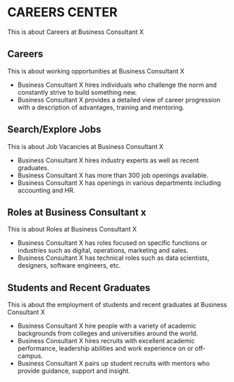 # CAREERS CENTER

This is about Careers at Business Consultant X

## Careers

This is about working opportunities at Business Consultant X

- Business Consultant X hires individuals who challenge the norm and constantly strive to build something new.
- Business Consultant X provides a detailed view of career progression with a description of advantages, training and mentoring.

## Search/Explore Jobs

This is about Job Vacancies at Business Consultant X

- Business Consultant X hires industry experts as well as recent graduates.
- Business Consultant X has more than 300 job openings available.
- Business Consultant X has openings in various departments including accounting and HR.

## Roles at Business Consultant x

This is about Roles at Business Consultant X

- Business Consultant X has roles focused on specific functions or industries such as digital, operations, marketing and sales.
- Business Consultant X has technical roles such as data scientists, designers, software engineers, etc.

## Students and Recent Graduates

This is about the employment of students and recent graduates at Business Consultant X

- Business Consultant X hire people with a variety of academic backgrounds from colleges and universities around the world.
- Business Consultant X hires recruits with excellent academic performance, leadership abilities and work experience on or off-campus.
- Business Consultant X pairs up student recruits with mentors who provide guidance, support and insight.
